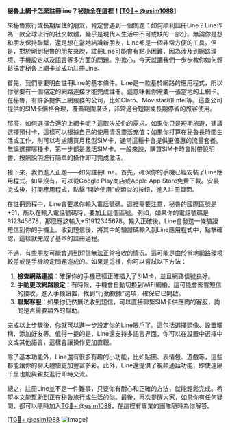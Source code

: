 **秘魯上網卡怎麽註冊line？秘訣全在這裡！[[TG💪+ @esim1088](https://t.me/s/esim1088)]**

來秘魯旅行或長期居住的朋友，肯定會遇到一個問題：如何順利註冊Line？Line作為一款全球流行的社交軟體，幾乎是現代人生活中不可或缺的一部分。無論你是想和朋友保持聯繫，還是想在當地結識新朋友，Line都是一個非常方便的工具。但是，對於剛到秘魯的朋友來說，註冊Line可能會有點小困難，因為涉及到網路環境、手機設定以及語言等多方面的問題。別擔心，今天就讓我們一步步教你如何輕鬆搞定秘魯上網卡並成功註冊Line。

首先，我們需要明白註冊Line的基本條件。Line是一款基於網路的應用程式，所以你需要有一個穩定的網路連接才能完成註冊。這意味著你需要一張當地的上網卡。在秘魯，有許多提供上網服務的公司，比如Claro、Movistar和Entel等。這些公司提供的SIM卡價格合理，覆蓋範圍廣泛，非常適合短期或長期停留的旅客使用。

那麼，如何選擇合適的上網卡呢？這取決於你的需求。如果你只是短期旅遊，建議選擇預付卡，這樣可以根據自己的使用情況靈活充值；如果你打算在秘魯長時間生活或工作，則可以考慮購買月租型SIM卡，通常這種卡會提供更優惠的流量套餐。無論選擇哪種卡，第一步都是激活SIM卡。一般來說，購買SIM卡時會附帶說明書，按照說明進行簡單的操作即可完成激活。

接下來，我們進入正題——如何註冊Line。首先，確保你的手機已經安裝了Line應用程式。如果沒有，可以從Google Play商店或Apple App Store免費下載。安裝完成後，打開應用程式，點擊“開始使用”或類似的按鈕，進入註冊頁面。

在註冊過程中，Line會要求你輸入電話號碼。這裡需要注意，秘魯的國際區號是+51，所以在輸入電話號碼時，要加上這個區號。例如，如果你的電話號碼是912345678，那麼應該輸入+51912345678。輸入正確後，Line會發送一條驗證短信到你的手機上。收到短信後，將其中的驗證碼輸入到Line應用程式中，點擊確認，這樣就完成了基本的註冊過程。

不過，有些朋友可能會遇到短信無法正常接收的情況。這可能是由於當地網路環境較差或是手機設定問題造成的。如果是這樣，你可以嘗試以下方法：

1. **檢查網路連接**：確保你的手機已經正確插入了SIM卡，並且網路信號良好。
2. **手動更改網路設定**：有時候，手機會自動切換到WiFi網絡，這可能會影響短信的接收。進入手機設置，找到“行動數據”選項，確保它已開啟。
3. **聯繫客服**：如果你仍然無法收到短信，可以直接聯繫SIM卡供應商的客服，詢問是否需要額外的幫助。

完成以上步驟後，你就可以進一步設定你的Line賬戶了。這包括選擇頭像、設置暱稱、添加好友等。值得一提的是，Line還支持多語言界面，你可以在設置中選擇中文或其他語言，這樣會讓操作更加直觀。

除了基本功能外，Line還有很多有趣的小功能，比如貼圖、表情包、遊戲等，這些都能讓你的聊天體驗更加豐富多彩。此外，Line還提供了視頻通話功能，即使遠隔千里也能與親友進行即時交流。

總之，註冊Line並不是一件難事，只要你有耐心和正確的方法，就能輕鬆完成。希望本文能幫助到正在秘魯旅行或生活的你。最後，再次提醒大家，如果你有任何疑問，都可以隨時加入[TG💪+ @esim1088](https://t.me/s/esim1088)，在這裡有專業的團隊隨時為你解答。

[[TG💪+ @esim1088](https://t.me/s/esim1088) ![Image](https://i.postimg.cc/4NQfJmqS/Snipaste-2025-05-13-00-14-12.png)]